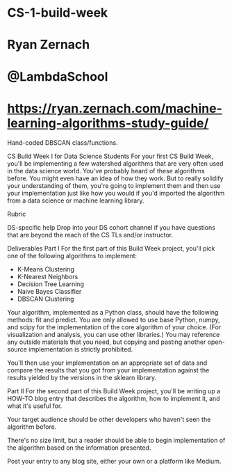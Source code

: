 # CS-1-build-week
# Ryan Zernach
# @LambdaSchool

# https://ryan.zernach.com/machine-learning-algorithms-study-guide/


Hand-coded DBSCAN class/functions.

CS Build Week I for Data Science Students
For your first CS Build Week, you'll be implementing a few watershed algorithms that are very often used in the data science world. You've probably heard of these algorithms before. You might even have an idea of how they work. But to really solidify your understanding of them, you're going to implement them and then use your implementation just like how you would if you'd imported the algorithm from a data science or machine learning library.

Rubric

DS-specific help
Drop into your DS cohort channel if you have questions that are beyond the reach of the CS TLs and/or instructor.

Deliverables
Part I
For the first part of this Build Week project, you'll pick one of the following algorithms to implement:

* K-Means Clustering
* K-Nearest Neighbors
* Decision Tree Learning
* Naive Bayes Classifier
* DBSCAN Clustering

Your algorithm, implemented as a Python class, should have the following methods: fit and predict. You are only allowed to use base Python, numpy, and scipy for the implementation of the core algorithm of your choice. (For visualization and analysis, you can use other libraries.) You may reference any outside materials that you need, but copying and pasting another open-source implementation is strictly prohibited.

You'll then use your implementation on an appropriate set of data and compare the results that you got from your implementation against the results yielded by the versions in the sklearn library.

Part II
For the second part of this Build Week project, you'll be writing up a HOW-TO blog entry that describes the algorithm, how to implement it, and what it's useful for.

Your target audience should be other developers who haven't seen the algorithm before.

There's no size limit, but a reader should be able to begin implementation of the algorithm based on the information presented.

Post your entry to any blog site, either your own or a platform like Medium.
